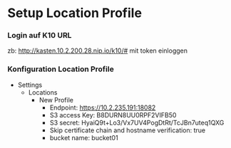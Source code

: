# Setup Location Profile

### Login auf K10 URL
zb:
http://kasten.10.2.200.28.nip.io/k10/#
mit token einloggen

### Konfiguration Location Profile
- Settings
  - Locations
    - New Profile
      - Endpoint: https://10.2.235.191:18082
      - S3 access Key: B8DURN8UU0RPF2VIFB50
      - S3 secret: HyaiQ9t+Lo3/Vx7UV4PogDtRt/TcJBn7uteq1QXG
      - Skip certificate chain and hostname verification: true
      - bucket name: bucket01
